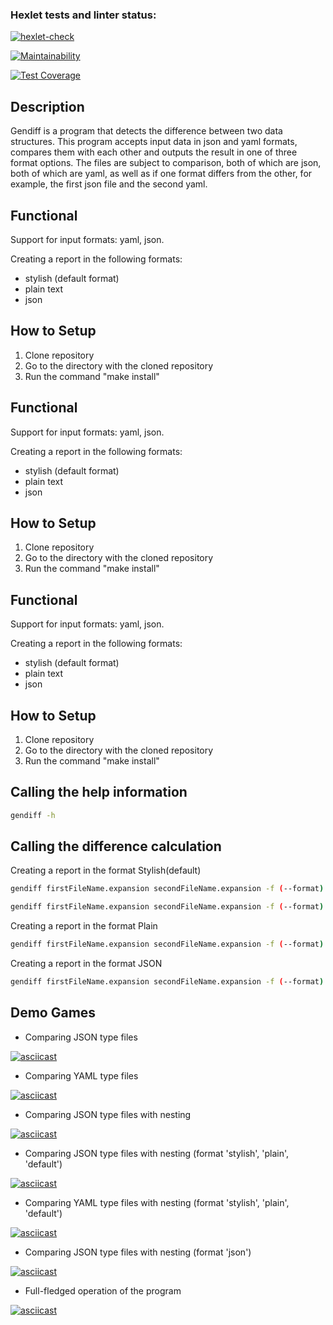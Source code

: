 ### Hexlet tests and linter status:

[![hexlet-check](https://github.com/DarkN3ro/frontend-project-46/actions/workflows/hexlet-check.yml/badge.svg)](https://github.com/DarkN3ro/frontend-project-46/actions/workflows/hexlet-check.yml)

[![Maintainability](https://api.codeclimate.com/v1/badges/14640bf0b4e3cf8362f0/maintainability)](https://codeclimate.com/github/DarkN3ro/frontend-project-46/maintainability)

[![Test Coverage](https://api.codeclimate.com/v1/badges/14640bf0b4e3cf8362f0/test_coverage)](https://codeclimate.com/github/DarkN3ro/frontend-project-46/test_coverage)

## Description

Gendiff is a program that detects the difference between two data structures. This program accepts input data in json and yaml formats, compares them with each other and outputs the result in one of three format options. The files are subject to comparison, both of which are json, both of which are yaml, as well as if one format differs from the other, for example, the first json file and the second yaml.

## Functional

Support for input formats: yaml, json.

Creating a report in the following formats:
- stylish (default format)
- plain text
- json

## How to Setup

1. Clone repository
2. Go to the directory with the cloned repository
3. Run the command "make install"

## Functional

Support for input formats: yaml, json.

Creating a report in the following formats:
- stylish (default format)
- plain text
- json

## How to Setup

1. Clone repository
2. Go to the directory with the cloned repository
3. Run the command "make install"

## Functional

Support for input formats: yaml, json.

Creating a report in the following formats:
- stylish (default format)
- plain text
- json

## How to Setup

1. Clone repository
2. Go to the directory with the cloned repository
3. Run the command "make install"

## Calling the help information 
```bash
gendiff -h
```
## Calling the difference calculation

Creating a report in the format Stylish(default)
```bash
gendiff firstFileName.expansion secondFileName.expansion -f (--format)
```
```bash
gendiff firstFileName.expansion secondFileName.expansion -f (--format) stylish
```
Creating a report in the format Plain
```bash
gendiff firstFileName.expansion secondFileName.expansion -f (--format) plain
```
Creating a report in the format JSON
```bash
gendiff firstFileName.expansion secondFileName.expansion -f (--format) json
```

## Demo Games

- Comparing JSON type files

[![asciicast](https://asciinema.org/a/679507.svg)](https://asciinema.org/a/679507)

- Comparing YAML  type files

[![asciicast](https://asciinema.org/a/680839.svg)](https://asciinema.org/a/680839)

- Comparing JSON type files with nesting

[![asciicast](https://asciinema.org/a/680841.svg)](https://asciinema.org/a/680841)

- Comparing JSON type files with nesting (format 'stylish', 'plain', 'default')

[![asciicast](https://asciinema.org/a/680858.svg)](https://asciinema.org/a/680858)

- Comparing YAML type files with nesting (format 'stylish', 'plain', 'default')

[![asciicast](https://asciinema.org/a/680861.svg)](https://asciinema.org/a/680861)

- Comparing JSON type files with nesting (format 'json')

[![asciicast](https://asciinema.org/a/680864.svg)](https://asciinema.org/a/680864)

- Full-fledged operation of the program

[![asciicast](https://asciinema.org/a/680889.svg)](https://asciinema.org/a/680889)